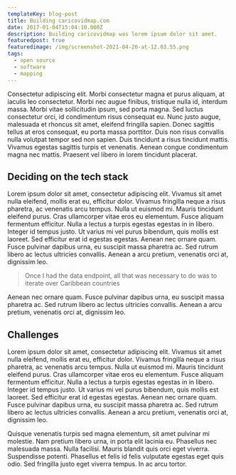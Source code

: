 ```yaml
---
templateKey: blog-post
title: Building caricovidmap.com
date: 2017-01-04T15:04:10.000Z
description: Building caricovidmap was lorem ipsum dolor sit amet.
featuredpost: true
featuredimage: /img/screenshot-2021-04-26-at-12.03.55.png
tags:
  - open source
  - software
  - mapping
---
```

Consectetur adipiscing elit. Morbi consectetur magna et purus aliquam, at iaculis leo consectetur. Morbi nec augue finibus, tristique nulla id, interdum massa. Morbi vitae sollicitudin ipsum, sed porta magna. Sed luctus consectetur orci, id condimentum risus consequat eu. Nunc justo augue, malesuada et rhoncus sit amet, eleifend fringilla sapien. Donec sagittis tellus at eros consequat, eu porta massa porttitor. Duis non risus convallis nulla volutpat tempor sed non sapien. Duis tincidunt a risus tincidunt mattis. Vivamus egestas sagittis turpis et venenatis. Aenean congue condimentum magna nec mattis. Praesent vel libero in lorem tincidunt placerat.

## Deciding on the tech stack

Lorem ipsum dolor sit amet, consectetur adipiscing elit. Vivamus sit amet nulla eleifend, mollis erat eu, efficitur dolor. Vivamus fringilla neque a risus pharetra, ac venenatis arcu tempus. Nulla ut euismod mi. Mauris tincidunt eleifend purus. Cras ullamcorper vitae eros eu elementum. Fusce aliquam fermentum efficitur. Nulla a lectus a turpis egestas egestas in in libero. Integer id tempus justo. Ut varius mi vel purus bibendum, quis mollis est laoreet. Sed efficitur erat id egestas egestas. Aenean nec ornare quam. Fusce pulvinar dapibus urna, eu suscipit massa pharetra ac. Sed rutrum libero ac lectus ultricies convallis. Aenean a arcu pretium, venenatis orci at, dignissim leo.

> Once I had the data endpoint, all that was necessary to do was to iterate over Caribbean countries

Aenean nec ornare quam. Fusce pulvinar dapibus urna, eu suscipit massa pharetra ac. Sed rutrum libero ac lectus ultricies convallis. Aenean a arcu pretium, venenatis orci at, dignissim leo.

## Challenges

Lorem ipsum dolor sit amet, consectetur adipiscing elit. Vivamus sit amet nulla eleifend, mollis erat eu, efficitur dolor. Vivamus fringilla neque a risus pharetra, ac venenatis arcu tempus. Nulla ut euismod mi. Mauris tincidunt eleifend purus. Cras ullamcorper vitae eros eu elementum. Fusce aliquam fermentum efficitur. Nulla a lectus a turpis egestas egestas in in libero. Integer id tempus justo. Ut varius mi vel purus bibendum, quis mollis est laoreet. Sed efficitur erat id egestas egestas. Aenean nec ornare quam. Fusce pulvinar dapibus urna, eu suscipit massa pharetra ac. Sed rutrum libero ac lectus ultricies convallis. Aenean a arcu pretium, venenatis orci at, dignissim leo.

Quisque venenatis turpis sed magna elementum, sit amet pulvinar mi molestie. Nam pretium libero urna, in porta elit lacinia eu. Phasellus nec malesuada massa. Nulla facilisi. Mauris blandit quis orci eget viverra. Suspendisse potenti. Phasellus et felis id felis vulputate egestas eget quis odio. Sed fringilla justo eget viverra tempus. In ac arcu tortor.